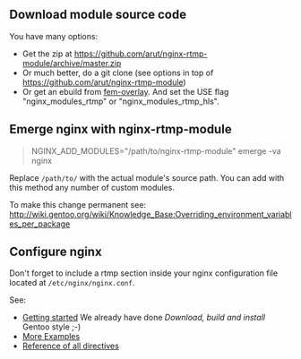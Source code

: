 ## Download module source code
You have many options:
* Get the zip at https://github.com/arut/nginx-rtmp-module/archive/master.zip
* Or much better, do a git clone (see options in top of https://github.com/arut/nginx-rtmp-module)
* Or get an ebuild from [fem-overlay](http://subversion.fem.tu-ilmenau.de/repository/fem-overlay/trunk/www-servers/nginx/nginx-1.2.5-r1.ebuild). And set the USE flag "nginx_modules_rtmp" or "nginx_modules_rtmp_hls".

## Emerge nginx with nginx-rtmp-module
> NGINX_ADD_MODULES="/path/to/nginx-rtmp-module" emerge -va nginx

Replace `/path/to/` with the actual module's source path.
You can add with this method any number of custom modules.

To make this change permanent see:
http://wiki.gentoo.org/wiki/Knowledge_Base:Overriding_environment_variables_per_package

## Configure nginx
Don't forget to include a rtmp section inside your nginx configuration file located at `/etc/nginx/nginx.conf`.

See:
* [Getting started](https://github.com/arut/nginx-rtmp-module/wiki/Getting-started-with-nginx-rtmp) We already have done _Download, build and install_ Gentoo style ;-)
* [More Examples](https://github.com/arut/nginx-rtmp-module/wiki/Examples)
* [Reference of all directives](https://github.com/arut/nginx-rtmp-module/wiki/Directives)
